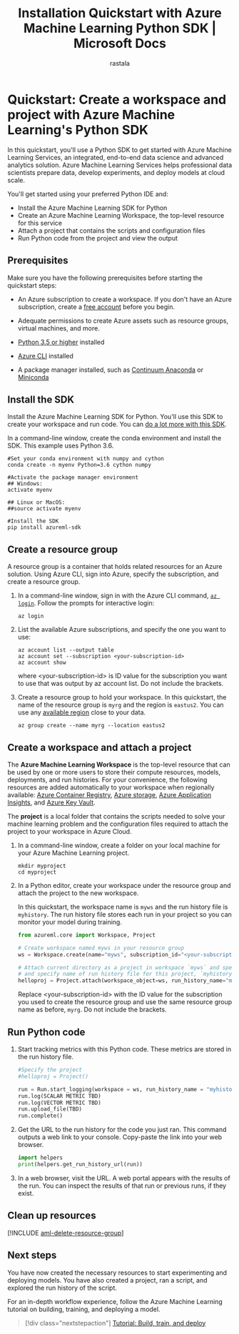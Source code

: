 ﻿---
title: Installation Quickstart with Azure Machine Learning Python SDK | Microsoft Docs
description: In this Quickstart, you can learn how to install and get started with Azure Machine Learning using the Azure Machine Learning SDK for Python.
ms.service: machine-learning
ms.component: core
ms.topic: quickstart
ms.reviewer: jmartens
author: rastala
ms.author: roastala
ms.date: 7/27/2018
---

# Quickstart: Create a workspace and project with Azure Machine Learning's Python SDK

In this quickstart, you'll use a Python SDK to get started with Azure Machine Learning Services, an integrated, end-to-end data science and advanced analytics solution. Azure Machine Learning Services helps professional data scientists prepare data, develop experiments, and deploy models at cloud scale.

You'll get started using your preferred Python IDE and:
+ Install the Azure Machine Learning SDK for Python
+ Create an Azure Machine Learning Workspace, the top-level resource for this service
+ Attach a project that contains the scripts and configuration files
+ Run Python code from the project and view the output

## Prerequisites

Make sure you have the following prerequisites before starting the quickstart steps:

+ An Azure subscription to create a workspace. If you don't have an Azure subscription, create a [free account](https://azure.microsoft.com/free/?WT.mc_id=A261C142F) before you begin.

+ Adequate permissions to create Azure assets such as resource groups, virtual machines, and more.

+ [Python 3.5 or higher](https://www.python.org/) installed

+ [Azure CLI](https://docs.microsoft.com/cli/azure/install-azure-cli?view=azure-cli-latest) installed
    
+ A package manager installed, such as [Continuum Anaconda](https://anaconda.org/anaconda/continuum-docs) or [Miniconda](https://conda.io/miniconda.html)

## Install the SDK

Install the Azure Machine Learning SDK for Python. You'll use this SDK to create your workspace and run code. You can [do a lot more with this SDK](reference-azure-machine-learning-sdk.md). 

In a command-line window, create the conda environment and install the SDK. This example uses Python 3.6.

   ``` 
   #Set your conda environment with numpy and cython
   conda create -n myenv Python=3.6 cython numpy
   
   #Activate the package manager environment
   ## Windows:
   activate myenv

   ## Linux or MacOS: 
   ##source activate myenv

   #Install the SDK
   pip install azureml-sdk
   ```

## Create a resource group

A resource group is a container that holds related resources for an Azure solution. Using Azure CLI, sign into Azure, specify the subscription, and create a resource group.

1. In a command-line window, sign in with the Azure CLI command, [`az login`](https://docs.microsoft.com/cli/azure/reference-index?view=azure-cli-latest#az-login). Follow the prompts for interactive login:
    
    ```azurecli
    az login
    ```

1. List the available Azure subscriptions, and specify the one you want to use: 
   ```azurecli
   az account list --output table
   az account set --subscription <your-subscription-id>
   az account show
   ```
   where \<your-subscription-id\> is ID value for the subscription you want to use that was output by az account list. Do not include the brackets.

1. Create a resource group to hold your workspace. In this quickstart, the name of the resource group is `myrg` and the region is `eastus2`. You can use any [available region](https://azure.microsoft.com/global-infrastructure/services/) close to your data. 

   ```azurecli
   az group create --name myrg --location eastus2
   ```

## Create a workspace and attach a project

The **Azure Machine Learning Workspace** is the top-level resource that can be used by one or more users to store their compute resources, models, deployments, and run histories. For your convenience, the following resources are added automatically to your workspace when regionally available: [Azure Container Registry](https://docs.microsoft.com/azure/container-registry/), [Azure storage](https://docs.microsoft.com/azure/storage/), [Azure Application Insights](https://docs.microsoft.com/en-us/azure/application-insights/), and [Azure Key Vault](https://docs.microsoft.com/azure/key-vault/).

The **project** is a local folder that contains the scripts needed to solve your machine learning problem and the configuration files  required to attach the project to your workspace in Azure Cloud.


1. In a command-line window, create a folder on your local machine for your Azure Machine Learning project. 
   ```
   mkdir myproject
   cd myproject
   ```

1. In a Python editor, create your workspace under the resource group and attach the project to the new workspace.

   In this quickstart, the workspace name is `myws` and the run history file is `myhistory`. The run history file stores each run in your project so you can monitor your model during training.

   ```python
   from azureml.core import Workspace, Project
   
   # Create workspace named myws in your resource group
   ws = Workspace.create(name="myws", subscription_id="<your-subscription-id>", resource_group="myrg")
   
   # Attach current directory as a project in workspace `myws` and specify 
   # and specify name of run history file for this project, `myhistory`
   helloproj = Project.attach(workspace_object=ws, run_history_name="myhistory")
   ```

   Replace \<your-subscription-id\> with the ID value for the subscription you used to create the resource group and use the same resource group name as before, `myrg`. Do not include the brackets.

## Run Python code

1. Start tracking metrics with this Python code. These metrics are stored in the run history file.

   ```python
   #Specify the project
   #helloproj = Project()

   run = Run.start_logging(workspace = ws, run_history_name = "myhistory")
   run.log(SCALAR METRIC TBD)
   run.log(VECTOR METRIC TBD)
   run.upload_file(TBD)
   run.complete()
   ```

1. Get the URL to the run history for the code you just ran. This command outputs a web link to your console. Copy-paste the link into your web browser.

   ```python
   import helpers
   print(helpers.get_run_history_url(run))
   ```

1. In a web browser, visit the URL. A web portal appears with the results of the run. You can inspect the results of that run or previous runs, if they exist.

## Clean up resources 

[!INCLUDE [aml-delete-resource-group](../../../includes/aml-delete-resource-group.md)]

## Next steps
You have now created the necessary resources to start experimenting and deploying models. You have also created a project, ran a script, and explored the run history of the script.

For an in-depth workflow experience, follow the Azure Machine Learning tutorial on building, training, and deploying a model.

> [!div class="nextstepaction"]
> [Tutorial: Build, train, and deploy](tutorial-build-train-deploy-with-azure-machine-learning.md)